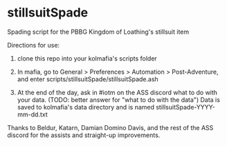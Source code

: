 # stillsuitSpade
Spading script for the PBBG Kingdom of Loathing's stillsuit item

Directions for use:

1) clone this repo into your kolmafia's scripts folder

2) In mafia, go to General > Preferences > Automation > Post-Adventure, and enter scripts/stillsuitSpade/stillsuitSpade.ash

3) At the end of the day, ask in #iotm on the ASS discord what to do with your data. (TODO: better answer for "what to do with the data") Data is saved to kolmafia's data directory and is named stillsuitSpade-YYYY-mm-dd.txt

Thanks to Beldur, Katarn, Damian Domino Davis, and the rest of the ASS discord for the assists and straight-up improvements. 